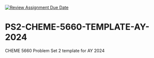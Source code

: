 [![Review Assignment Due Date](https://classroom.github.com/assets/deadline-readme-button-22041afd0340ce965d47ae6ef1cefeee28c7c493a6346c4f15d667ab976d596c.svg)](https://classroom.github.com/a/-Y7HcWEb)
# PS2-CHEME-5660-TEMPLATE-AY-2024
CHEME 5660 Problem Set 2 template for AY 2024
